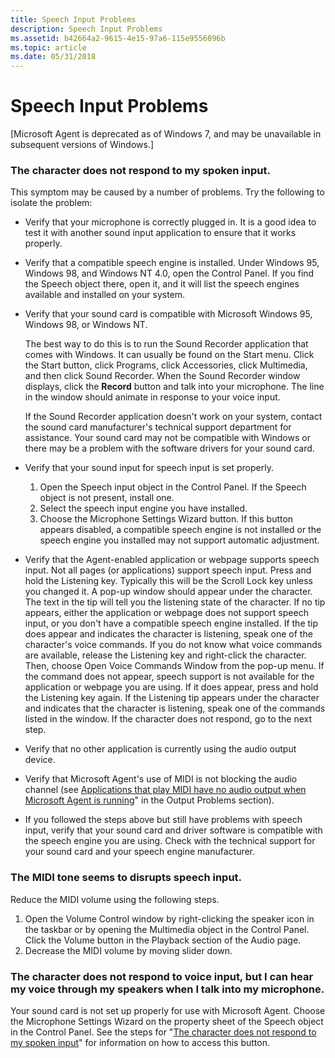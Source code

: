```yaml
---
title: Speech Input Problems
description: Speech Input Problems
ms.assetid: b42664a2-9615-4e15-97a6-115e9556096b
ms.topic: article
ms.date: 05/31/2018
---
```


# Speech Input Problems

\[Microsoft Agent is deprecated as of Windows 7, and may be unavailable in subsequent versions of Windows.\]

### The character does not respond to my spoken input.

This symptom may be caused by a number of problems. Try the following to isolate the problem:

-   Verify that your microphone is correctly plugged in. It is a good idea to test it with another sound input application to ensure that it works properly.
-   Verify that a compatible speech engine is installed. Under Windows 95, Windows 98, and Windows NT 4.0, open the Control Panel. If you find the Speech object there, open it, and it will list the speech engines available and installed on your system.
-   Verify that your sound card is compatible with Microsoft Windows 95, Windows 98, or Windows NT.

    The best way to do this is to run the Sound Recorder application that comes with Windows. It can usually be found on the Start menu. Click the Start button, click Programs, click Accessories, click Multimedia, and then click Sound Recorder. When the Sound Recorder window displays, click the **Record** button and talk into your microphone. The line in the window should animate in response to your voice input.

    If the Sound Recorder application doesn't work on your system, contact the sound card manufacturer's technical support department for assistance. Your sound card may not be compatible with Windows or there may be a problem with the software drivers for your sound card.

-   Verify that your sound input for speech input is set properly.
    1.  Open the Speech input object in the Control Panel. If the Speech object is not present, install one.
    2.  Select the speech input engine you have installed.
    3.  Choose the Microphone Settings Wizard button. If this button appears disabled, a compatible speech engine is not installed or the speech engine you installed may not support automatic adjustment.
-   Verify that the Agent-enabled application or webpage supports speech input. Not all pages (or applications) support speech input. Press and hold the Listening key. Typically this will be the Scroll Lock key unless you changed it. A pop-up window should appear under the character. The text in the tip will tell you the listening state of the character. If no tip appears, either the application or webpage does not support speech input, or you don't have a compatible speech engine installed. If the tip does appear and indicates the character is listening, speak one of the character's voice commands. If you do not know what voice commands are available, release the Listening key and right-click the character. Then, choose Open Voice Commands Window from the pop-up menu. If the command does not appear, speech support is not available for the application or webpage you are using. If it does appear, press and hold the Listening key again. If the Listening tip appears under the character and indicates that the character is listening, speak one of the commands listed in the window. If the character does not respond, go to the next step.
-   Verify that no other application is currently using the audio output device.
-   Verify that Microsoft Agent's use of MIDI is not blocking the audio channel (see [Applications that play MIDI have no audio output when Microsoft Agent is running](output-problems.md)" in the Output Problems section).
-   If you followed the steps above but still have problems with speech input, verify that your sound card and driver software is compatible with the speech engine you are using. Check with the technical support for your sound card and your speech engine manufacturer.

### The MIDI tone seems to disrupts speech input.

Reduce the MIDI volume using the following steps.

1.  Open the Volume Control window by right-clicking the speaker icon in the taskbar or by opening the Multimedia object in the Control Panel. Click the Volume button in the Playback section of the Audio page.
2.  Decrease the MIDI volume by moving slider down.

### The character does not respond to voice input, but I can hear my voice through my speakers when I talk into my microphone.

Your sound card is not set up properly for use with Microsoft Agent. Choose the Microphone Settings Wizard on the property sheet of the Speech object in the Control Panel. See the steps for "[The character does not respond to my spoken input](#the-character-does-not-respond-to-my-spoken-input)" for information on how to access this button.

 

 




